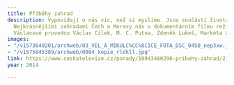 ```yaml
---
title: Příběhy zahrad
description: Vypovídají o nás víc, než si myslíme. Jsou součástí života i historie.
  Nejkrásnějšími zahradami Čech a Moravy nás v dokumentárním filmu režisérky Ljuby
  Václavové provedou Václav Cílek, M. C. Putna, Zdeněk Lukeš, Markéta a Petra Veličkovi
images:
- "/v1573640201/archweb/03_VEL_A_MIKULC%CC%8CICE_FOTA_DSC_0450_nep3xw.jpg"
- "/v1575845389/archweb/0004_kopie_rldkll.jpg"
link: https://www.ceskatelevize.cz/porady/10943460296-pribehy-zahrad/21556226533
year: 2014

---
```

